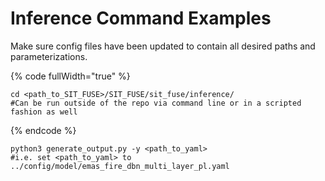 # Inference Command Examples

Make sure config files have been updated to contain all desired paths and parameterizations.

{% code fullWidth="true" %}
```
cd <path_to_SIT_FUSE>/SIT_FUSE/sit_fuse/inference/
#Can be run outside of the repo via command line or in a scripted fashion as well
```
{% endcode %}

```
python3 generate_output.py -y <path_to_yaml>
#i.e. set <path_to_yaml> to ../config/model/emas_fire_dbn_multi_layer_pl.yaml 
```

